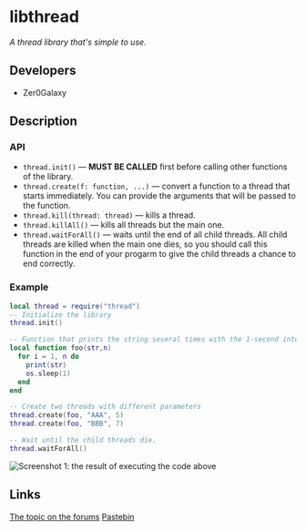 # libthread
*A thread library that's simple to use.*

## Developers
* Zer0Galaxy

## Description

### API
* `thread.init()` — **MUST BE CALLED** first before calling other functions of the library.
* `thread.create(f: function, ...)` — convert a function to a thread that starts immediately. You can provide the arguments that will be passed to the function.
* `thread.kill(thread: thread)` — kills a thread.
* `thread.killAll()` — kills all threads but the main one.
* `thread.waitForAll()` — waits until the end of all child threads. All child threads are killed when the main one dies, so you should call this function in the end of your progarm to give the child threads a chance to end correctly.

### Example
```lua
local thread = require("thread")
-- Initialize the library
thread.init()

-- Function that prints the string several times with the 1-second interval.
local function foo(str,n)
  for i = 1, n do
    print(str)
    os.sleep(1)
  end
end

-- Create two threads with different parameters
thread.create(foo, "AAA", 5)
thread.create(foo, "BBB", 7)

-- Wait until the child threads die.
thread.waitForAll()
```

![Screenshot 1: the result of executing the code above](http://computercraft.ru/uploads/monthly_04_2015/post-7-0-53646300-1427986494.png)

## Links
[The topic on the forums](http://computercraft.ru/topic/634-)
[Pastebin](http://pastebin.com/E0SzJcCx)
